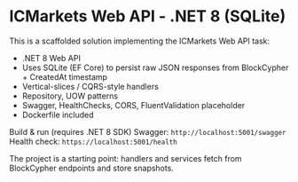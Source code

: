 # ICMarkets Web API - .NET 8 (SQLite)

This is a scaffolded solution implementing the ICMarkets Web API task:
- .NET 8 Web API
- Uses SQLite (EF Core) to persist raw JSON responses from BlockCypher + CreatedAt timestamp
- Vertical-slices / CQRS-style handlers
- Repository, UOW patterns
- Swagger, HealthChecks, CORS, FluentValidation placeholder
- Dockerfile included

Build & run (requires .NET 8 SDK)
Swagger: `http://localhost:5001/swagger`
Health check: `https://localhost:5001/health`

The project is a starting point: handlers and services fetch from BlockCypher endpoints and store snapshots.
